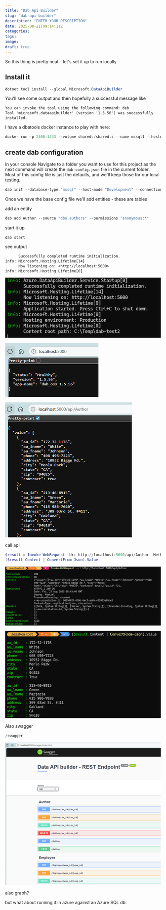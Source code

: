 ```yaml
---
title: "Dab Api Builder"
slug: "dab-api-builder"
description: "ENTER YOUR DESCRIPTION"
date: 2025-08-21T09:14:11Z
categories:
tags:
image:
draft: true
---
```


So this thing is pretty neat - let's set it up to run locally

## Install it

```PowerShell
dotnet tool install --global Microsoft.DataApiBuilder
```

You'll see some output and then hopefully a successful message like

```text
You can invoke the tool using the following command: dab
Tool 'microsoft.dataapibuilder' (version '1.5.56') was successfully installed.
```

I have a dbatools docker instance to play with here:

```PowerShell
docker run -p 2500:1433 --volume shared:/shared:z --name mssql1 --hostname mssql1 -d dbatools/sqlinstance
```

## create dab configuration

In your console Navigate to a folder you want to use for this project as the next command will create the `dab-config.json` file in the current folder. Most of this config file is just the defaults, and we'll keep those for our local testing.

```PowerShell
dab init --database-type "mssql" --host-mode "Development" --connection-string "Server=localhost,2500;User Id=sqladmin;Database=pubs;Password=dbatools.IO;TrustServerCertificate=True;Encrypt=True;"
```

Once we have the base config file we'll add entities - these are tables

add an entity

```PowerShell
dab add Author --source "dbo.authors" --permissions "anonymous:*"
```

start it up

```
dab start
```

see output

```text
      Successfully completed runtime initialization.
info: Microsoft.Hosting.Lifetime[14]
      Now listening on: <http://localhost:5000>
info: Microsoft.Hosting.Lifetime[0]
```

![alt text](image.png)

![alt text](image-1.png)


![go to api in browser](image-3.png)

call api

```PowerShell
$result = Invoke-WebRequest -Uri http://localhost:5000/api/Author -Method Get
($result.Content | ConvertFrom-Json).Value
```

![Call API from PowerShell](image-4.png)

![alt text](image-5.png)

Also swagger

```PowerShell
/swagger
```

![alt text](image-2.png)

also graph?

but what about running it in azure against an Azure SQL db.